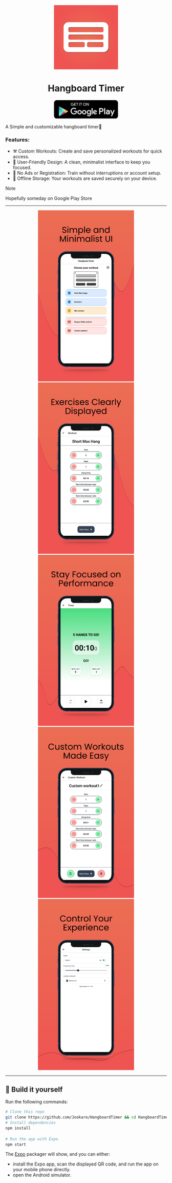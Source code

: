 <p align="center">
    <img alt="oss image" src="./assets/icon.png" width="200px">
    <h1 align="center">Hangboard Timer</h1>
</p>

<p align="center">
  <a href="https://play.google.com/store/apps/details?id=com.jookare.HangboardTimer">
    <img alt="google-play" src="https://github.com/shootismoke/webapp/blob/master/assets/images/play-store.png?raw=true" width="200" />
  </a>
</p>

A Simple and customizable hangboard timer🧗


### Features:

- ⚒️ Custom Workouts: Create and save personalized workouts for quick access.
- 📱 User-Friendly Design: A clean, minimalist interface to keep you focused.
- 🚫 No Ads or Registration: Train without interruptions or account setup.
- 💾 Offline Storage: Your workouts are saved securely on your device.

> [!NOTE]  
> Hopefully someday on Google Play Store
---


<p align="center">
  <img src="./assets/screenshots/MainScreen.png" alt="MainScreen" width="300">
  <img src="./assets/screenshots/WorkoutScreen.png" alt="WorkoutScreen" width="300">
  <img src="./assets/screenshots/TimerScreen.png" alt="TimerScreen" width="300">
  <img src="./assets/screenshots/CustomWorkoutScreen.png" alt="CustomWorkoutScreen" width="300">
  <img src="./assets/screenshots/SettingsScreen.png" alt="SettingsScreen" width="300">
</p>

---


## :hammer: Build it yourself

Run the following commands:

```bash
# Clone this repo
git clone https://github.com/Jookare/HangboardTimer && cd HangboardTimer
# Install dependencies
npm install

# Run the app with Expo
npm start
```

The [Expo](https://expo.io) packager will show, and you can either:

-   install the Expo app, scan the displayed QR code, and run the app on your mobile phone directly.
-   open the Android simulator.


